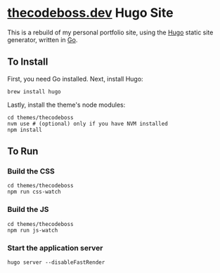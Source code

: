 # [thecodeboss.dev](https://thecodeboss.dev) Hugo Site

This is a rebuild of my personal portfolio site, using the
[Hugo](https://gohugo.io/) static site generator, written in
[Go](https://go.dev/).

## To Install
First, you need Go installed. Next, install Hugo:
```
brew install hugo
```

Lastly, install the theme's node modules:
```
cd themes/thecodeboss
nvm use # (optional) only if you have NVM installed
npm install
```

## To Run

### Build the CSS
```
cd themes/thecodeboss
npm run css-watch
```

### Build the JS
```
cd themes/thecodeboss
npm run js-watch
```

### Start the application server
```
hugo server --disableFastRender
```
